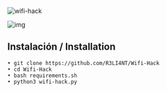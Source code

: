 ![wifi-hack](https://user-images.githubusercontent.com/75953873/115979135-7f851580-a55a-11eb-84a3-79db7aa9e8ba.png)

![img](https://user-images.githubusercontent.com/75953873/115979146-99bef380-a55a-11eb-85f8-af7a81a05bc7.png)

## Instalación / Installation

```
• git clone https://github.com/R3LI4NT/Wifi-Hack
• cd Wifi-Hack
• bash requirements.sh
• python3 wifi-hack.py
```

